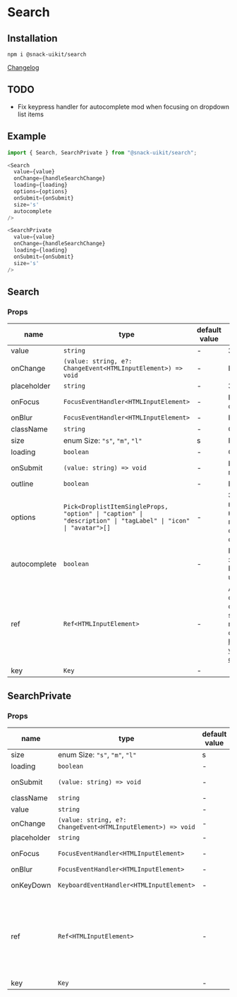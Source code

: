 # Search

## Installation
`npm i @snack-uikit/search`

[Changelog](./CHANGELOG.md)

## TODO

- Fix keypress handler for autocomplete mod when focusing on dropdown list items

## Example

```typescript jsx
import { Search, SearchPrivate } from "@snack-uikit/search";

<Search
  value={value}
  onChange={handleSearchChange}
  loading={loading}
  options={options}
  onSubmit={onSubmit}
  size='s'
  autocomplete
/>

<SearchPrivate
  value={value}
  onChange={handleSearchChange}
  loading={loading}
  onSubmit={onSubmit}
  size='s'
/>
```

[//]: DOCUMENTATION_SECTION_START
[//]: THIS_SECTION_IS_AUTOGENERATED_PLEASE_DONT_EDIT_IT
## Search
### Props
| name | type | default value | description |
|------|------|---------------|-------------|
| value | `string` | - | Значение input |
| onChange | `(value: string, e?: ChangeEvent<HTMLInputElement>) => void` | - | Колбек смены значения |
| placeholder | `string` | - | Значение плейсхолдера |
| onFocus | `FocusEventHandler<HTMLInputElement>` | - | Колбек обработки получения фокуса |
| onBlur | `FocusEventHandler<HTMLInputElement>` | - | Колбек обработки потери фокуса |
| className | `string` | - | CSS-класс |
| size | enum Size: `"s"`, `"m"`, `"l"` | s | Размер |
| loading | `boolean` | - | Состояние загрузки |
| onSubmit | `(value: string) => void` | - | Колбек на подтверждение поиска по строке |
| outline | `boolean` | - | Внешний бордер |
| options | `Pick<DroplistItemSingleProps, "option" \| "caption" \| "description" \| "tagLabel" \| "icon" \| "avatar">[]` | - | Элементы выпадающие в Droplist в режиме Autocomplete.  На нажатие 'Space', 'Enter' или клике по элементу будет вызываться onSubmit. В режиме FieldText options отсутсвуют |
| autocomplete | `boolean` | - | Работа в режиме Autocomplete в значении true  Работа в режиме FieldText в значении false \| undefined |
| ref | `Ref<HTMLInputElement>` | - | Allows getting a ref to the component instance. Once the component unmounts, React will set `ref.current` to `null` (or call the ref with `null` if you passed a callback ref). @see https://react.dev/learn/referencing-values-with-refs#refs-and-the-dom |
| key | `Key` | - |  |
## SearchPrivate
### Props
| name | type | default value | description |
|------|------|---------------|-------------|
| size | enum Size: `"s"`, `"m"`, `"l"` | s | Размер |
| loading | `boolean` | - | Состояние загрузки |
| onSubmit | `(value: string) => void` | - | Колбек на подтверждение поиска по строке |
| className | `string` | - | CSS-класс |
| value | `string` | - | Значение input |
| onChange | `(value: string, e?: ChangeEvent<HTMLInputElement>) => void` | - | Колбек смены значения |
| placeholder | `string` | - | Значение плейсхолдера |
| onFocus | `FocusEventHandler<HTMLInputElement>` | - | Колбек обработки получения фокуса |
| onBlur | `FocusEventHandler<HTMLInputElement>` | - | Колбек обработки потери фокуса |
| onKeyDown | `KeyboardEventHandler<HTMLInputElement>` | - | Колбек обработки нажатия клавиши клавиатуры |
| ref | `Ref<HTMLInputElement>` | - | Allows getting a ref to the component instance. Once the component unmounts, React will set `ref.current` to `null` (or call the ref with `null` if you passed a callback ref). @see https://react.dev/learn/referencing-values-with-refs#refs-and-the-dom |
| key | `Key` | - |  |


[//]: DOCUMENTATION_SECTION_END
